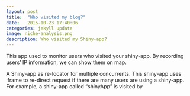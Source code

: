 ```yaml
---
layout: post
title:  "Who visited my blog?"
date:   2015-10-23 17:40:06
categories: jekyll update
image: niche-analysis.png
description: Who visited my Shiny-app?
---
```

This app used to monitor users who visited your shiny-app. By recording users’ IP information, we can show them on map.


A Shiny-app as re-locator for multiple concurrents.
This shiny-app uses iframe to re-direct request if there are many users are using a shiny-app. For example, a shiny-app called “shinyApp” is visited by 
